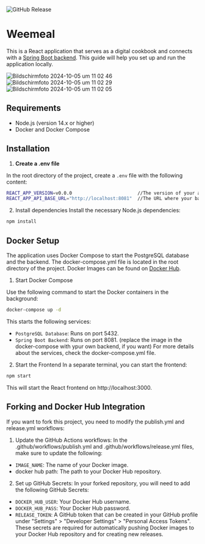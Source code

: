 ![GitHub Release](https://img.shields.io/github/v/release/weemeal/weemeal-frontend-react)

# Weemeal

This is a React application that serves as a digital cookbook and connects with a [Spring Boot backend](https://github.com/weemeal/weemeal-backend-spring). This guide will help you set up and run the application locally.

![Bildschirmfoto 2024-10-05 um 11 02 46](https://github.com/user-attachments/assets/1d2992fd-8b9b-467a-9392-0998d0a7eb37)
![Bildschirmfoto 2024-10-05 um 11 02 29](https://github.com/user-attachments/assets/26d1b057-c0a9-4a42-9b19-37b032838c62)
![Bildschirmfoto 2024-10-05 um 11 02 05](https://github.com/user-attachments/assets/d36ad547-dbb3-4417-ab69-b90311268ff9)


## Requirements

- Node.js (version 14.x or higher)
- Docker and Docker Compose

## Installation

1. **Create a .env file**

In the root directory of the project, create a `.env` file with the following content:

```bash
REACT_APP_VERSION=v0.0.0                        //The version of your application.
REACT_APP_API_BASE_URL="http://localhost:8081"  //The URL where your backend is running (e.g., http://localhost:8081).
```
2. Install dependencies
Install the necessary Node.js dependencies:
```bash
npm install
```

## Docker Setup
The application uses Docker Compose to start the PostgreSQL database and the backend. The docker-compose.yml file is located in the root directory of the project.
Docker Images can be found on [Docker Hub](https://hub.docker.com/repository/docker/darthkali/weemeal-frontend-react/general). 
1. Start Docker Compose

  Use the following command to start the Docker containers in the background:  
  
  ```bash
  docker-compose up -d
  ```
  This starts the following services:
  - `PostgreSQL Database`: Runs on port 5432.
  - `Spring Boot Backend`: Runs on port 8081. (replace the image in the docker-compose with ypur own backend, if you want)
  For more details about the services, check the docker-compose.yml file.

2. Start the Frontend
  In a separate terminal, you can start the frontend:
  
  ```bash
  npm start
  ```
  This will start the React frontend on http://localhost:3000.


## Forking and Docker Hub Integration
If you want to fork this project, you need to modify the publish.yml and release.yml workflows:

1. Update the GitHub Actions workflows:
  In the .github/workflows/publish.yml and .github/workflows/release.yml files, make sure to update the following:
  - `IMAGE_NAME`: The name of your Docker image.
  - docker hub path: The path to your Docker Hub repository.
  
2. Set up GitHub Secrets:
  In your forked repository, you will need to add the following GitHub Secrets:
  - `DOCKER_HUB_USER`: Your Docker Hub username.
  - `DOCKER_HUB_PASS`: Your Docker Hub password.
  - `RELEASE_TOKEN`: A GitHub token that can be created in your GitHub profile under "Settings" > "Developer Settings" > "Personal Access Tokens".
  These secrets are required for automatically pushing Docker images to your Docker Hub repository and for creating new releases.
